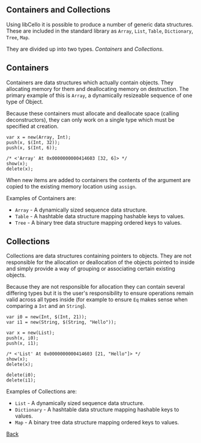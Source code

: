 
Containers and Collections
--------------------------

Using libCello it is possible to produce a number of generic data structures. These are included in the standard library as `Array`, `List`, `Table`, `Dictionary`, `Tree`, `Map`.

They are divided up into two types. _Containers_ and _Collections_.


Containers
----------

Containers are data structures which actually contain objects. They allocating memory for them and deallocating memory on destruction. The primary example of this is `Array`, a dynamically resizeable sequence of one type of Object.

Because these containers must allocate and deallocate space (calling deconstructors), they can only work on a single type which must be specified at creation. 

    var x = new(Array, Int);
    push(x, $(Int, 32));
    push(x, $(Int, 6));
    
    /* <'Array' At 0x0000000000414603 [32, 6]> */
    show(x);
    delete(x);

When new items are added to containers the contents of the argument are copied to the existing memory location using `assign`.

Examples of Containers are:

* `Array` - A dynamically sized sequence data structure.
* `Table` - A hashtable data structure mapping hashable keys to values.
* `Tree`  - A binary tree data structure mapping ordered keys to values.

Collections
-----------

Collections are data structures containing pointers to objects. They are not responsible for the allocation or deallocation of the objects pointed to inside and simply provide a way of grouping or associating certain existing objects.

Because they are not responsible for allocation they can contain several differing types but it is the user's responsibility to ensure operations remain valid across all types inside (for example to ensure `Eq` makes sense when comparing a `Int` and an `String`).
    
    var i0 = new(Int, $(Int, 21));
    var i1 = new(String, $(String, "Hello"));
    
    var x = new(List);
    push(x, i0);
    push(x, i1);
    
    /* <'List' At 0x0000000000414603 [21, "Hello"]> */
    show(x);
    delete(x);
    
    delete(i0);
    delete(i1);

Examples of Collections are:
    
* `List`       - A dynamically sized sequence data structure.
* `Dictionary` - A hashtable data structure mapping hashable keys to values.
* `Map`        - A binary tree data structure mapping ordered keys to values.

[Back](/documentation)
